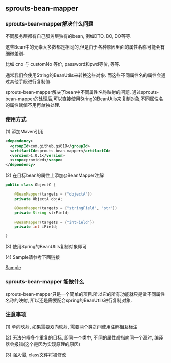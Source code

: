## sprouts-bean-mapper

### sprouts-bean-mapper解决什么问题

不同服务层都有自己服务层独有的bean, 例如DTO, BO, DO等等.

这些Bean中的元素大多数都是相同的,但是由于各种原因里面的属性名称可能会有细微差别.

比如 cno 与 customNo 等价, password和pwd等价, 等等.

通常我们会使用String的BeanUtils来转换这些对象. 而这些不同属性名的属性会通过其他手段进行复制值.

sprouts-bean-mapper解决了bean中不同属性名称映射的问题. 通过sprouts-bean-mapper的处理后,可以直接使用String的BeanUtils来复制对象,不同属性名的属性赋值不用再单独处理.


### 使用方式

(1) 添加Maven引用

```xml
<dependency>
  <groupId>com.github.gs618</groupId>
  <artifactId>sprouts-bean-mapper</artifactId>
  <version>1.0.1</version>
  <scope>provided</scope>
</dependency>
```

(2) 在目标bean的属性上添加@BeanMapper注解

```java
public class ObjectC {

    @BeanMapper(targets = {"objectA"})
    private ObjectA objA;

    @BeanMapper(targets = {"stringField", "str"})
    private String strField;

    @BeanMapper(targets = {"intField"})
    private int iField;

}
```

(3) 使用Spring的BeanUtils复制对象即可

(4) Sample请参考下面链接

[Sample](https://github.com/gs618/sprouts-bean-mapper-sample)



### sprouts-bean-mapper 能做什么

sprouts-bean-mapper只是一个简单的项目.所以它的所有功能就只是做不同属性名称的映射, 所以还是需要配合spring的BeanUtils进行复制对象.



### 注意事项

(1) 单向映射, 如果需要双向映射, 需要两个类之间使用注解相互标注

(2) 无法分辨多个重复的目标, 即同一个类中, 不同的属性都指向同一个源时, 编译器会报错(这个是因为实现原理的原因) 

(3) 强入侵, class文件将被修改
